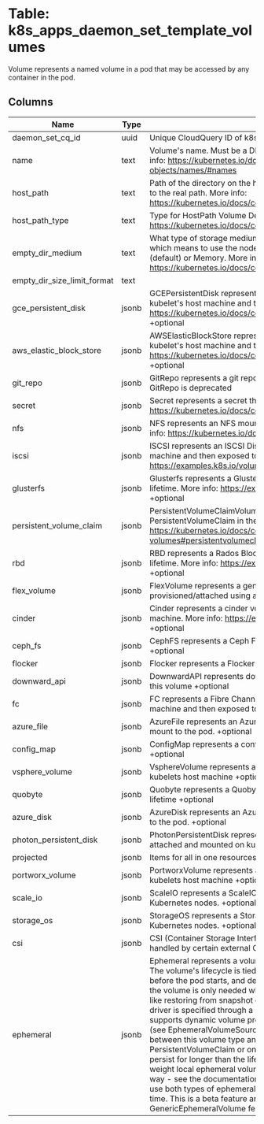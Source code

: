 
# Table: k8s_apps_daemon_set_template_volumes
Volume represents a named volume in a pod that may be accessed by any container in the pod.
## Columns
| Name        | Type           | Description  |
| ------------- | ------------- | -----  |
|daemon_set_cq_id|uuid|Unique CloudQuery ID of k8s_apps_daemon_sets table (FK)|
|name|text|Volume's name. Must be a DNS_LABEL and unique within the pod. More info: https://kubernetes.io/docs/concepts/overview/working-with-objects/names/#names|
|host_path|text|Path of the directory on the host. If the path is a symlink, it will follow the link to the real path. More info: https://kubernetes.io/docs/concepts/storage/volumes#hostpath|
|host_path_type|text|Type for HostPath Volume Defaults to "" More info: https://kubernetes.io/docs/concepts/storage/volumes#hostpath +optional|
|empty_dir_medium|text|What type of storage medium should back this directory. The default is "" which means to use the node's default medium. Must be an empty string (default) or Memory. More info: https://kubernetes.io/docs/concepts/storage/volumes#emptydir +optional|
|empty_dir_size_limit_format|text||
|gce_persistent_disk|jsonb|GCEPersistentDisk represents a GCE Disk resource that is attached to a kubelet's host machine and then exposed to the pod. More info: https://kubernetes.io/docs/concepts/storage/volumes#gcepersistentdisk +optional|
|aws_elastic_block_store|jsonb|AWSElasticBlockStore represents an AWS Disk resource that is attached to a kubelet's host machine and then exposed to the pod. More info: https://kubernetes.io/docs/concepts/storage/volumes#awselasticblockstore +optional|
|git_repo|jsonb|GitRepo represents a git repository at a particular revision. DEPRECATED: GitRepo is deprecated|
|secret|jsonb|Secret represents a secret that should populate this volume. More info: https://kubernetes.io/docs/concepts/storage/volumes#secret +optional|
|nfs|jsonb|NFS represents an NFS mount on the host that shares a pod's lifetime More info: https://kubernetes.io/docs/concepts/storage/volumes#nfs +optional|
|iscsi|jsonb|ISCSI represents an ISCSI Disk resource that is attached to a kubelet's host machine and then exposed to the pod. More info: https://examples.k8s.io/volumes/iscsi/README.md +optional|
|glusterfs|jsonb|Glusterfs represents a Glusterfs mount on the host that shares a pod's lifetime. More info: https://examples.k8s.io/volumes/glusterfs/README.md +optional|
|persistent_volume_claim|jsonb|PersistentVolumeClaimVolumeSource represents a reference to a PersistentVolumeClaim in the same namespace. More info: https://kubernetes.io/docs/concepts/storage/persistent-volumes#persistentvolumeclaims +optional|
|rbd|jsonb|RBD represents a Rados Block Device mount on the host that shares a pod's lifetime. More info: https://examples.k8s.io/volumes/rbd/README.md +optional|
|flex_volume|jsonb|FlexVolume represents a generic volume resource that is provisioned/attached using an exec based plugin. +optional|
|cinder|jsonb|Cinder represents a cinder volume attached and mounted on kubelets host machine. More info: https://examples.k8s.io/mysql-cinder-pd/README.md +optional|
|ceph_fs|jsonb|CephFS represents a Ceph FS mount on the host that shares a pod's lifetime +optional|
|flocker|jsonb|Flocker represents a Flocker volume attached to a kubelet's host machine|
|downward_api|jsonb|DownwardAPI represents downward API about the pod that should populate this volume +optional|
|fc|jsonb|FC represents a Fibre Channel resource that is attached to a kubelet's host machine and then exposed to the pod. +optional|
|azure_file|jsonb|AzureFile represents an Azure File Service mount on the host and bind mount to the pod. +optional|
|config_map|jsonb|ConfigMap represents a configMap that should populate this volume +optional|
|vsphere_volume|jsonb|VsphereVolume represents a vSphere volume attached and mounted on kubelets host machine +optional|
|quobyte|jsonb|Quobyte represents a Quobyte mount on the host that shares a pod's lifetime +optional|
|azure_disk|jsonb|AzureDisk represents an Azure Data Disk mount on the host and bind mount to the pod. +optional|
|photon_persistent_disk|jsonb|PhotonPersistentDisk represents a PhotonController persistent disk attached and mounted on kubelets host machine|
|projected|jsonb|Items for all in one resources secrets, configmaps, and downward API|
|portworx_volume|jsonb|PortworxVolume represents a portworx volume attached and mounted on kubelets host machine +optional|
|scale_io|jsonb|ScaleIO represents a ScaleIO persistent volume attached and mounted on Kubernetes nodes. +optional|
|storage_os|jsonb|StorageOS represents a StorageOS volume attached and mounted on Kubernetes nodes. +optional|
|csi|jsonb|CSI (Container Storage Interface) represents ephemeral storage that is handled by certain external CSI drivers (Beta feature). +optional|
|ephemeral|jsonb|Ephemeral represents a volume that is handled by a cluster storage driver. The volume's lifecycle is tied to the pod that defines it - it will be created before the pod starts, and deleted when the pod is removed.  Use this if: a) the volume is only needed while the pod runs, b) features of normal volumes like restoring from snapshot or capacity    tracking are needed, c) the storage driver is specified through a storage class, and d) the storage driver supports dynamic volume provisioning through    a PersistentVolumeClaim (see EphemeralVolumeSource for more    information on the connection between this volume type    and PersistentVolumeClaim).  Use PersistentVolumeClaim or one of the vendor-specific APIs for volumes that persist for longer than the lifecycle of an individual pod.  Use CSI for light-weight local ephemeral volumes if the CSI driver is meant to be used that way - see the documentation of the driver for more information.  A pod can use both types of ephemeral volumes and persistent volumes at the same time.  This is a beta feature and only available when the GenericEphemeralVolume feature gate is enabled.  +optional|
